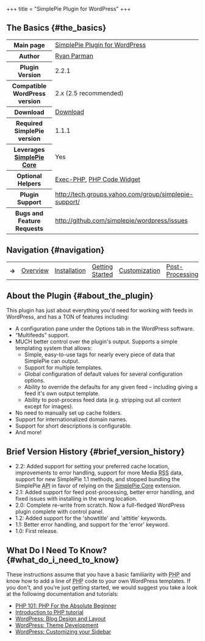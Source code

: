 +++
title = "SimplePie Plugin for WordPress"
+++

## The Basics {#the_basics}

<table class="inline">
<tbody>
<tr>
<th>Main page</th>
<td><a href="@/wiki/plugins/wordpress/simplepie_plugin_for_wordpress/_index.md">SimplePie Plugin for WordPress</a></td>
</tr>
<tr>
<th>Author</th>
<td><a href="http://simplepie.org">Ryan Parman</a></td>
</tr>
<tr>
<th>Plugin Version</th>
<td>2.2.1</td>
</tr>
<tr>
<th>Compatible WordPress version</th>
<td>2.x (2.5 recommended)</td>
</tr>
<tr>
<th>Download</th>
<td><a href="http://wordpress.org/extend/plugins/simplepie-plugin-for-wordpress/">Download</a></td>
</tr>
<tr>
<th>Required SimplePie version</th>
<td>1.1.1</td>
</tr>
<tr>
<th>Leverages <a href="@/wiki/plugins/wordpress/simplepie_core.md">SimplePie Core</a></th>
<td>Yes</td>
</tr>
<tr>
<th>Optional Helpers</th>
<td><a href="http://wordpress.org/extend/plugins/exec-php/">Exec-PHP</a>, <a href="http://wordpress.org/extend/plugins/php-code-widget/">PHP Code Widget</a></td>
</tr>
<tr>
<th>Plugin Support</th>
<td><a href="http://tech.groups.yahoo.com/group/simplepie-support/">http://tech.groups.yahoo.com/group/simplepie-support/</a></td>
</tr>
<tr>
<th>Bugs and Feature Requests</th>
<td><a href="http://github.com/simplepie/wordpress/issues">http://github.com/simplepie/wordpress/issues</a></td>
</tr>
</tbody>
</table>

## Navigation {#navigation}

<table class="inline">
<tbody>
<tr>
<th>→</th>
<td><span class="curid"><a href="@/wiki/plugins/wordpress/simplepie_plugin_for_wordpress/_index.md">Overview</a></span></td>
<td><a href="@/wiki/plugins/wordpress/simplepie_plugin_for_wordpress/installation.md">Installation</a></td>
<td><a href="@/wiki/plugins/wordpress/simplepie_plugin_for_wordpress/usage.md">Getting Started</a></td>
<td><a href="@/wiki/plugins/wordpress/simplepie_plugin_for_wordpress/customization.md">Customization</a></td>
<td><a href="@/wiki/plugins/wordpress/simplepie_plugin_for_wordpress/processing.md">Post-Processing</a></td>
<td><a href="@/wiki/plugins/wordpress/simplepie_plugin_for_wordpress/troubleshooting.md">Troubleshooting</a></td>
</tr>
</tbody>
</table>

## About the Plugin {#about_the_plugin}

This plugin has just about everything you'd need for working with feeds in WordPress, and has a TON of features including:

- A configuration pane under the Options tab in the WordPress software.
- “Multifeeds” support.
- MUCH better control over the plugin's output. Supports a simple templating system that allows:
  - Simple, easy-to-use tags for nearly every piece of data that SimplePie can output.
  - Support for multiple templates.
  - Global configuration of default values for several configuration options.
  - Ability to override the defaults for any given feed – including giving a feed it's own output template.
  - Ability to post-process feed data (e.g. stripping out all content except for images).
- No need to manually set up cache folders.
- Support for internationalized domain names.
- Support for short descriptions is configurable.
- And more!

## Brief Version History {#brief_version_history}

- 2.2: Added support for setting your preferred cache location, improvements to error handling, support for more Media <abbr title="Rich Site Summary">RSS</abbr> data, support for new SimplePie 1.1 methods, and stopped bundling the SimplePie <abbr title="Application Programming Interface">API</abbr> in favor of relying on the [SimplePie Core](http://wordpress.org/extend/plugins/simplepie-core/) extension.
- 2.1: Added support for feed post-processing, better error handling, and fixed issues with installing in the wrong location.
- 2.0: Complete re-write from scratch. Now a full-fledged WordPress plugin complete with control panel.
- 1.2: Added support for the 'showtitle' and 'alttitle' keywords.
- 1.1: Better error handling, and support for the 'error' keyword.
- 1.0: First release.

## What Do I Need To Know? {#what_do_i_need_to_know}

These instructions assume that you have a basic familiarity with <abbr title="Hypertext Preprocessor">PHP</abbr> and know how to add a line of <abbr title="Hypertext Preprocessor">PHP</abbr> code to your own WordPress templates. If you don't, and you're just getting started, we would suggest you take a look at the following documentation and tutorials:

- [PHP 101: PHP For the Absolute Beginner](http://devzone.zend.com/node/view/id/627)
- [Introduction to PHP tutorial](http://www.php.net/manual/en/tutorial.php)
- [WordPress: Blog Design and Layout](http://codex.wordpress.org/Blog_Design_and_Layout)
- [WordPress: Theme Development](http://codex.wordpress.org/Theme_Development)
- [WordPress: Customizing your Sidebar](http://codex.wordpress.org/Customizing_Your_Sidebar)
